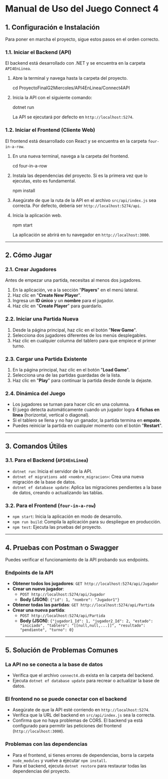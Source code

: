 # Manual de Uso del Juego Connect 4

## 1\. Configuración e Instalación

Para poner en marcha el proyecto, sigue estos pasos en el orden correcto.

### 1.1. Iniciar el Backend (API)

El backend está desarrollado con .NET y se encuentra en la carpeta `API4EnLinea`.

1.  Abre la terminal y navega hasta la carpeta del proyecto.

    cd ProyectoFinalG2Miercoles/API4EnLinea/Connect4API

2.  Inicia la API con el siguiente comando:

    dotnet run

    La API se ejecutará por defecto en `http://localhost:5274`.

### 1.2. Iniciar el Frontend (Cliente Web)

El frontend está desarrollado con React y se encuentra en la carpeta `four-in-a-row`.

1.  En una nueva terminal, navega a la carpeta del frontend.
   
    cd four-in-a-row
  
2.  Instala las dependencias del proyecto. Si es la primera vez que lo ejecutas, esto es fundamental.

    npm install

3.  Asegúrate de que la ruta de la API en el archivo `src/api/index.js` sea correcta. Por defecto, debería ser `http://localhost:5274/api`.
4.  Inicia la aplicación web.

    npm start

    La aplicación se abrirá en tu navegador en `http://localhost:3000`.

-----

## 2\. Cómo Jugar

### 2.1. Crear Jugadores

Antes de empezar una partida, necesitas al menos dos jugadores.

1.  En la aplicación, ve a la sección "**Players**" en el menú lateral.
2.  Haz clic en "**Create New Player**".
3.  Ingresa un **ID único** y un **nombre** para el jugador.
4.  Haz clic en "**Create Player**" para guardarlo.

### 2.2. Iniciar una Partida Nueva

1.  Desde la página principal, haz clic en el botón "**New Game**".
2.  Selecciona dos jugadores diferentes de los menús desplegables.
3.  Haz clic en cualquier columna del tablero para que empiece el primer turno.

### 2.3. Cargar una Partida Existente

1.  En la página principal, haz clic en el botón "**Load Game**".
2.  Selecciona una de las partidas guardadas de la lista.
3.  Haz clic en "**Play**" para continuar la partida desde donde la dejaste.

### 2.4. Dinámica del Juego

  * Los jugadores se turnan para hacer clic en una columna.
  * El juego detecta automáticamente cuando un jugador logra **4 fichas en línea** (horizontal, vertical o diagonal).
  * Si el tablero se llena y no hay un ganador, la partida termina en **empate**.
  * Puedes reiniciar la partida en cualquier momento con el botón "**Restart**".

-----

## 3\. Comandos Útiles

### 3.1. Para el Backend (`API4EnLinea`)

  * `dotnet run`: Inicia el servidor de la API.
  * `dotnet ef migrations add <nombre_migracion>`: Crea una nueva migración de la base de datos.
  * `dotnet ef database update`: Aplica las migraciones pendientes a la base de datos, creando o actualizando las tablas.

### 3.2. Para el Frontend (`four-in-a-row`)

  * `npm start`: Inicia la aplicación en modo de desarrollo.
  * `npm run build`: Compila la aplicación para su despliegue en producción.
  * `npm test`: Ejecuta las pruebas del proyecto.

-----

## 4\. Pruebas con Postman o Swagger

Puedes verificar el funcionamiento de la API probando sus endpoints.

### Endpoints de la API

  * **Obtener todos los jugadores**: `GET http://localhost:5274/api/Jugador`
  * **Crear un nuevo jugador**:
      * `POST http://localhost:5274/api/Jugador`
      * **Body (JSON)**: `{"id": 1, "nombre": "Jugador1"}`
  * **Obtener todas las partidas**: `GET http://localhost:5274/api/Partida`
  * **Crear una nueva partida**:
      * `POST http://localhost:5274/api/Partida`
      * **Body (JSON)**: `{"jugador1_Id": 1, "jugador2_Id": 2, "estado": "iniciado", "tablero": "[[null,null,...]]", "resultado": "pendiente", "turno": 0}`

-----

## 5\. Solución de Problemas Comunes

### La API no se conecta a la base de datos

  * Verifica que el archivo `connect4.db` exista en la carpeta del backend.
  * Ejecuta `dotnet ef database update` para recrear o actualizar la base de datos.

### El frontend no se puede conectar con el backend

  * Asegúrate de que la API esté corriendo en `http://localhost:5274`.
  * Verifica que la URL del backend en `src/api/index.js` sea la correcta.
  * Confirma que no haya problemas de CORS. El backend ya está configurado para permitir las peticiones del frontend (`http://localhost:3000`).

### Problemas con las dependencias

  * Para el frontend, si tienes errores de dependencias, borra la carpeta `node_modules` y vuelve a ejecutar `npm install`.
  * Para el backend, ejecuta `dotnet restore` para restaurar todas las dependencias del proyecto.